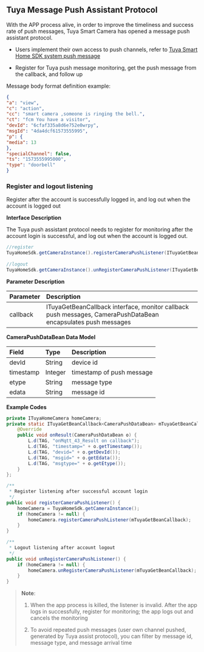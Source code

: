 ##  Tuya Message Push Assistant Protocol

With the APP process alive, in order to improve the timeliness and success rate of push messages, Tuya Smart Camera has opened a message push assistant protocol.

- Users implement their own access to push channels, refer to  [Tuya Smart Home SDK system push message](https://tuyainc.github.io/tuyasmart_home_android_sdk_doc/en/resource/MessagePush.html)

- Register for Tuya push message monitoring, get the push message from the callback, and follow up


Message body format definition example:

```json
{
"a": "view",
"c": "action",
"cc": "smart camera ,someone is ringing the bell.",
"ct": "fcm You have a visitor",
"devId": "6cfaf335a8d6e752e0wrpy",
"msgId": "4da4dcf61573555995",
"p": {
"media": 13
},
"specialChannel": false,
"ts": "1573555995000",
"type": "doorbell"
}
```



### Register and logout listening

Register after the account is successfully logged in, and log out when the account is logged out

**Interface Description**

The Tuya push assistant protocol needs to register for monitoring after the account login is successful, and log out when the account is logged out.

```java
//register
TuyaHomeSdk.getCameraInstance().registerCameraPushListener(ITuyaGetBeanCallback<CameraPushDataBean> callback)
  
//logout
TuyaHomeSdk.getCameraInstance().unRegisterCameraPushListener(ITuyaGetBeanCallback<CameraPushDataBean> callback)；
```

 **Parameter Description**

| Parameter | Description                                                  |
| :-------- | :----------------------------------------------------------- |
| callback  | ITuyaGetBeanCallback interface, monitor callback push messages, CameraPushDataBean encapsulates push messages |

**CameraPushDataBean Data Model**

| Field     | Type    | Description               |
| :-------- | :------ | :------------------------ |
| devId     | String  | device id                 |
| timestamp | Integer | timestamp of push message |
| etype     | String  | message type              |
| edata     | String  | message id                |

**Example Codes**

```java
private ITuyaHomeCamera homeCamera;
private static ITuyaGetBeanCallback<CameraPushDataBean> mTuyaGetBeanCallback = new ITuyaGetBeanCallback<CameraPushDataBean>() {
    @Override
    public void onResult(CameraPushDataBean o) {
        L.d(TAG, "onMqtt_43_Result on callback");
        L.d(TAG, "timestamp=" + o.getTimestamp());
        L.d(TAG, "devid=" + o.getDevId());
        L.d(TAG, "msgid=" + o.getEdata());
        L.d(TAG, "msgtype=" + o.getEtype());
    }
};

/**
 * Register listening after successful account login
 */
public void registerCameraPushListener() {
    homeCamera = TuyaHomeSdk.getCameraInstance();
    if (homeCamera != null) {
        homeCamera.registerCameraPushListener(mTuyaGetBeanCallback);
    }
}

/**
 * Logout listening after account logout
 */
public void unRegisterCameraPushListener() {
    if (homeCamera != null) {
        homeCamera.unRegisterCameraPushListener(mTuyaGetBeanCallback);
    }
}
```

> **Note**: 
>
> 1. When the app process is killed, the listener is invalid. After the app logs in successfully, register for monitoring; the app logs out and cancels the monitoring
>
> 2. To avoid repeated push messages (user own channel pushed, generated by Tuya assist protocol), you can filter by message id, message type, and message arrival time